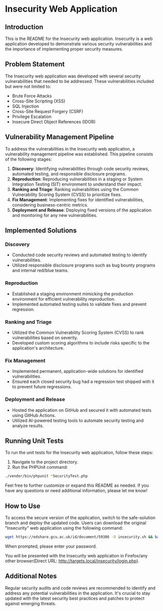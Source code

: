 # Insecurity Web Application

## Introduction

This is the README for the Insecurity web application. Insecurity is a web application developed to demonstrate various security vulnerabilities and the importance of implementing proper security measures.

## Problem Statement

The Insecurity web application was developed with several security vulnerabilities that needed to be addressed. These vulnerabilities included but were not limited to:

- Brute Force Attacks
- Cross-Site Scripting (XSS)
- SQL Injection
- Cross-Site Request Forgery (CSRF)
- Privilege Escalation
- Insecure Direct Object References (IDOR)

## Vulnerability Management Pipeline

To address the vulnerabilities in the Insecurity web application, a vulnerability management pipeline was established. This pipeline consists of the following stages:

1. **Discovery**: Identifying vulnerabilities through code security reviews, automated testing, and responsible disclosure programs.
2. **Reproduction**: Reproducing vulnerabilities in a staging or System Integration Testing (SIT) environment to understand their impact.
3. **Ranking and Triage**: Ranking vulnerabilities using the Common Vulnerability Scoring System (CVSS) to prioritize fixes.
4. **Fix Management**: Implementing fixes for identified vulnerabilities, considering business-centric metrics.
5. **Deployment and Release**: Deploying fixed versions of the application and monitoring for any new vulnerabilities.

## Implemented Solutions

### Discovery

- Conducted code security reviews and automated testing to identify vulnerabilities.
- Utilized responsible disclosure programs such as bug bounty programs and internal red/blue teams.

### Reproduction

- Established a staging environment mimicking the production environment for efficient vulnerability reproduction.
- Implemented automated testing suites to validate fixes and prevent regression.

### Ranking and Triage

- Utilized the Common Vulnerability Scoring System (CVSS) to rank vulnerabilities based on severity.
- Developed custom scoring algorithms to include risks specific to the application's architecture.

### Fix Management

- Implemented permanent, application-wide solutions for identified vulnerabilities.
- Ensured each closed security bug had a regression test shipped with it to prevent future regressions.

### Deployment and Release

- Hosted the application on GitHub and secured it with automated tests using GitHub Actions.
- Utilized AI-powered testing tools to automate security testing and analyze results.

## Running Unit Tests

To run the unit tests for the Insecurity web application, follow these steps:

1. Navigate to the project directory.
2. Run the PHPUnit command:

```bash
./vendor/bin/phpunit *SecurityTest.php
```

Feel free to further customize or expand this README as needed. If you have any questions or need additional information, please let me know!

## How to Use
To access the secure version of the application, switch to the safe-solution branch and deploy the updated code. Users can download the original "Insecurity" web application using the following command:
```bash
wget https://edshare.gcu.ac.uk/id/document/59386 -O insecurity.sh && bash insecurity.sh
```
When prompted, please enter your password.

You will be presented with the Insecurity web application in Firefox/any other browser(Direct URL: http://targets.local/insecurity/login.php).

## Additional Notes
Regular security audits and code reviews are recommended to identify and address any potential vulnerabilities in the application. It's crucial to stay updated with the latest security best practices and patches to protect against emerging threats.